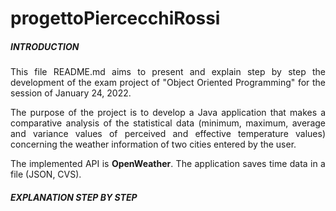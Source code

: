 # progettoPiercecchiRossi
##### INTRODUCTION
<div style="text-align: justify">
This file README.md aims to present and explain step by step the development of the exam project of "Object Oriented Programming" for the session of January 24, 2022.

The purpose of the project is to develop a Java application that makes a comparative analysis of the statistical data (minimum, maximum, average and variance values of perceived and effective temperature values) concerning the weather information of two cities entered by the user.

The implemented API is **OpenWeather**. The application saves time data in a file (JSON, CVS).
</div>

##### EXPLANATION STEP BY STEP
<div style="text-align: justify">

</div>



